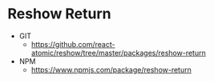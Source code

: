 Reshow Return 
===============

* GIT
   * https://github.com/react-atomic/reshow/tree/master/packages/reshow-return
* NPM
   * https://www.npmjs.com/package/reshow-return

